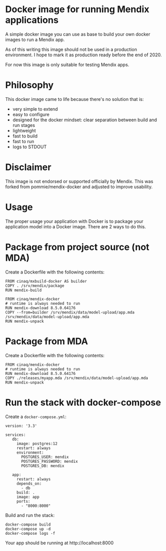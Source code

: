 Docker image for running Mendix applications
=

A simple docker image you can use as base to build your own docker images to run a Mendix app.

As of this writing this image should not be used in a production environment. I hope to mark it as production ready before the end of 2020.

For now this image is only suitable for testing Mendix apps.

Philosophy
==

This docker image came to life because there's no solution that is:
- very simple to extend
- easy to configure
- designed for the docker mindset: clear separation between build and run stages
- lightweight
- fast to build
- fast to run
- logs to STDOUT


Disclaimer
==

This image is not endorsed or supported officially by Mendix. This was forked from pommie/mendix-docker and adjusted to improve usability.


Usage
==

The proper usage your application with Docker is to package your application model into a Docker image. There are 2 ways to do this.

Package from project source (not MDA)
===


Create a Dockerfile with the following contents:
```
FROM cinaq/mxbuild-docker AS builder
COPY . /srv/mendix/package
RUN mendix-build

FROM cinaq/mendix-docker
# runtime is always needed to run
RUN mendix-download 8.5.0.64176
COPY --from=builder /srv/mendix/data/model-upload/app.mda /srv/mendix/data/model-upload/app.mda
RUN mendix-unpack
```

Package from MDA
===

Create a Dockerfile with the following contents:
```
FROM cinaq/mendix-docker
# runtime is always needed to run
RUN mendix-download 8.5.0.64176
COPY ./releases/myapp.mda /srv/mendix/data/model-upload/app.mda
RUN mendix-unpack
```


Run the stack with docker-compose
===

Create a `docker-compose.yml`:

```
version: '3.3'

services:
   db:
     image: postgres:12
     restart: always
     environment:
       POSTGRES_USER: mendix
       POSTGRES_PASSWORD: mendix
       POSTGRES_DB: mendix

   app:
     restart: always
     depends_on:
       - db
     build: .
     image: app
     ports:
       - "8000:8000"
```

Build and run the stack:
```
docker-compose build
docker-compose up -d
docker-compose logs -f

```

Your app should be running at http://localhost:8000


